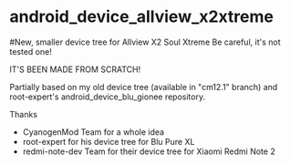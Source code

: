 # android_device_allview_x2xtreme
#New, smaller device tree for Allview X2 Soul Xtreme
Be careful, it's not tested one!

IT'S BEEN MADE FROM SCRATCH!

Partially based on my old device tree (available in "cm12.1" branch) and root-expert's android_device_blu_gionee repository.

Thanks
* CyanogenMod Team for a whole idea
* root-expert for his device tree for Blu Pure XL
* redmi-note-dev Team for their device tree for Xiaomi Redmi Note 2
